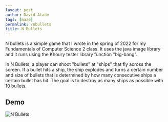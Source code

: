 ```yaml
---
layout: post
author: David Alade
tags: [maze]
permalink: /nbullets
title: N Bullets
---
```


 N bullets is a simple game that I wrote in the spring of 2022 for my Fundamentals of Computer Science 2 class. It uses the java image library and it runs using the Khoury tester library function "big-bang".

In N Bullets, a player can shoot "bullets" at "ships" that fly across the screen. If a bullet hits a ship, the ship explodes and turns a certain number and size of bullets that is determined by how many consecutive ships a certain bullet has hit. The goal is to destroy as many ships as possible with 10 bullets. 

## Demo

![N Bullets](https://media.giphy.com/media/vJYiEgxBHhvFLbwUjm/giphy.gif) 
